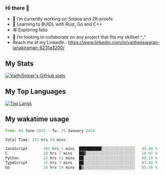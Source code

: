 ### Hi there 👋

- 🔭 I’m currently working on Solana and ZK-proofs
- 📖 Learning to BUIDL with Rust, Go and C++
- 🕸️ Exploring Istio
- 👯 I’m looking to collaborate on any project that fits my skillset ^_^
- Reach me at my LinkedIn : https://www.linkedin.com/in/vaitheeswaran-janakiraman-8231a3200/

## My Stats
[![VaithiSniper's GitHub stats](https://github-readme-stats.vercel.app/api?username=VaithiSniper&hide=stars&theme=radical)](https://github.com/anuraghazra/github-readme-stats)

## My Top Languages

[![Top Langs](https://github-readme-stats.vercel.app/api/top-langs/?username=VaithiSniper&layout=compact)](https://github.com/anuraghazra/github-readme-stats)

## My wakatime usage

<!--START_SECTION:waka-->

```rust
From: 04 June 2023 - To: 25 January 2024

Total Time: 253 hrs 59 mins

JavaScript       104 hrs 5 mins  ██████████░░░░░░░░░░░░░░░   40.60 %
C                28 hrs 7 mins   ██▓░░░░░░░░░░░░░░░░░░░░░░   10.97 %
Python           20 hrs 52 mins  ██░░░░░░░░░░░░░░░░░░░░░░░   08.14 %
TypeScript       19 hrs 3 mins   ██░░░░░░░░░░░░░░░░░░░░░░░   07.44 %
Go               14 hrs 19 mins  █▒░░░░░░░░░░░░░░░░░░░░░░░   05.58 %
```

<!--END_SECTION:waka-->
